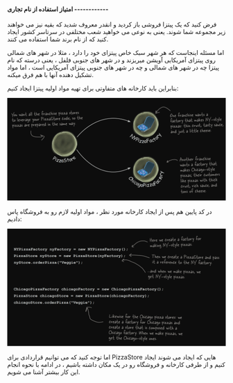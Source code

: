 #### امتیاز استفاده از نام تجاری ------------

فرض کنید که یک پیتزا فروشی باز کردید و انقدر معروف شدید که بقیه نیز می خواهند زیر مجموعه شما شوند. یعنی به نوعی می خواهید شعب مختلفی در سرتاسر کشور ایجاد کنید که از نام برند شما استفاده می کنند.

اما مسئله اینجاست که هر شهر سبک خاص پیتزای خود را دارد ، مثلا در شهر های شمالی روی پیتزای آمریکایی آویشن میریزند و در شهر های جنوبی فلفل ، یعنی درسته که نام پیتزا چه در شهر های شمالی و چه در شهر های جنوبی پیتزای آمریکایی است ، اما مواد تشکیل دهنده آنها با هم فرق میکنه.

بنابراین باید کارخانه های متفاوتی برای تهیه مواد اولیه پیتزا ایجاد کنیم:

![](./Images/Pasted%20image%2020240628163104.png)

در کد پایین هم پس از ایجاد کارخانه مورد نظر ، مواد اولیه لازم رو به فروشگاه پاس دادیم:

![](./Images/Pasted%20image%2020240628163340.png)

اما توجه کنید که می توانیم قراردادی برای PizzaStore هایی که ایجاد می شوند ایجاد کنیم و از طرفی کارخانه و فروشگاه رو در یک مکان داشته باشیم ، در ادامه با نحوه انجام این کار بیشتر آشنا می شویم.

